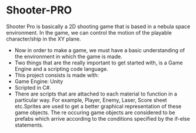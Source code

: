 # Shooter-PRO
Shooter Pro is basically a 2D shooting game that is based in a nebula space environment. In the game, we can control the motion of the playable character/ship in the XY plane. 
* Now in order to make a game, we must have a basic understanding of the environment in which the game is made.
* Two things that are the really important to get started with, is a Game Engine and a scripting code language.
* This project consists is made with:
* Game Engine: Unity
* Scripted in C#.
* There are scripts that are attached to each material to function in a particular way. For example, Player, Enemy, Laser, Score sheet etc.Sprites are used to get a better graphical representation of these game objects. The re occuring game objects are considered to be prefabs which arrive according to the conditions specified by the if-else statements.



